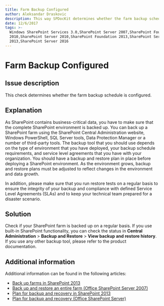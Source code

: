 ```yaml
---
title: Farm Backup Configured
author: Aleksandar Draskovic
description: This way SPDocKit determines whether the farm backup schedule is configured.
date: 12/6/2017
tags: >-
  Windows SharePoint Services 3.0,SharePoint Server 2007,SharePoint Foundation
  2010,SharePoint Server 2010,SharePoint Foundation 2013,SharePoint Server
  2013,SharePoint Server 2016
---
```


# Farm Backup Configured

## Issue description

This check determines whether the farm backup schedule is configured.

## Explanation

As SharePoint contains business-critical data, you have to make sure that the complete SharePoint environment is backed up. You can back up a SharePoint farm using the SharePoint Central Administration website, Windows PowerShell, SQL Server tools, Data Protection Manager or a number of third-party tools. The backup tool that you should use depends on the type of environment that you have deployed, your backup schedule requirements, and service level agreements that you have with your organization. You should have a backup and restore plan in place before deploying a SharePoint environment. As the environment grows, backup and restore plans must be adjusted to reflect changes in the environment and data growth.

In addition, please make sure that you run restore tests on a regular basis to ensure the integrity of your backup and compliance with defined Service Level Agreements \(SLAs\) and to keep your technical team prepared for a disaster scenario.

## Solution

Check if your SharePoint farm is backed up on a regular basis. If you use built-in SharePoint functionality, you can check the status in **Central Administration** &gt; **Backup and Restore** &gt; **View backup and restore history**. If you use any other backup tool, please refer to the product documentation.

## Additional information

Additional information can be found in the following articles:

* [Back up farms in SharePoint 2013](https://technet.microsoft.com/en-us/library/ee428316.aspx)
* [Back up and restore an entire farm \(Office SharePoint Server 2007\)](https://technet.microsoft.com/en-ie/library/cc262412%28v=office.12%29.aspx)
* [Plan for backup and recovery in SharePoint 2013](https://technet.microsoft.com/en-us/library/cc261687.aspx)
* [Plan for backup and recovery \(Office SharePoint Server\)](https://technet.microsoft.com/en-us/library/cc261687%28v=office.12%29.aspx)


